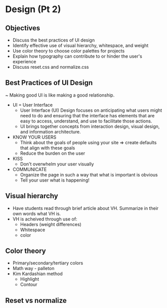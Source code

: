 # Design (Pt 2)

## Objectives
- Discuss the best practices of UI design
- Identify effective use of visual hierarchy, whitespace, and weight
- Use color theory to choose color palettes for projects
- Explain how typography can contribute to or hinder the user's experience
- Discuss reset.css and normalize.css

## Best Practices of UI Design
~ Making good UI is like making a good relationship.
- UI = User Interface
    - User Interface (UI) Design focuses on anticipating what users might need to do and ensuring that the interface has elements that are easy to access, understand, and use to facilitate those actions.
    - UI brings together concepts from interaction design, visual design, and information architecture.
- KNOW YOUR USERS
    - Think about the goals of people using your site => create defaults that align with these goals
    - Reduce the burden on the user
- KISS
    - Don't overwhelm your user visually
- COMMUNICATE
    - Organize the page in such a way that what is important is obvious
    - Tell your user what is happening!

## Visual hierarchy
- Have students read through brief article about VH. Summarize in their own words what VH is.
- VH is acheived through use of:
    - Headers (weight differences)
    - Whitespace
    - color

## Color theory
- Primary/secondary/tertiary colors
- Math way - palleton
- Kim Kardashian method
    - Highlight
    - Contour  

## Reset vs normalize

